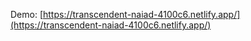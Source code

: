 Demo:
[https://transcendent-naiad-4100c6.netlify.app/](https://transcendent-naiad-4100c6.netlify.app/)
